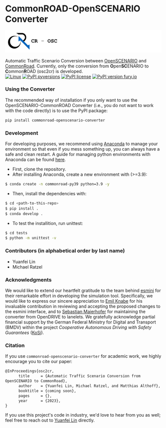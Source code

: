 # CommonROAD-OpenSCENARIO Converter
![image info](./docs/figures/converter-banner.gif)

Automatic Traffic Scenario Conversion between [OpenSCENARIO](https://www.asam.net/standards/detail/openscenario/)
and [CommonRoad](commonroad.in.tum.de/). Currently, only the conversion from **O**pen**SC**ENARIO to **C**ommon**R**OAD (osc2cr) is developed.<br>
[![Linux](https://svgshare.com/i/Zhy.svg?style=plastic)](https://svgshare.com/i/Zhy.svg)
[![PyPI pyversions](https://img.shields.io/pypi/pyversions/commonroad-openscenario-converter.svg)](https://pypi.python.org/pypi/commonroad-openscenario-converter/)
[![PyPI license](https://img.shields.io/pypi/l/commonroad-openscenario-converter.svg)](https://pypi.python.org/pypi/commonroad-openscenario-converter/)
[![PyPI version fury.io](https://badge.fury.io/py/commonroad-openscenario-converter.svg?style=plastic)](https://pypi.python.org/pypi/commonroad-openscenario-converter/)<br>
### Using the Converter
The recommended way of installation if you only want to use the OpenSCENARIO-CommonROAD Converter
(i.e., you do not want to work with the code directly) is to use the PyPI package:
```bash
pip install commonroad-openscenario-converter
```
### Development
For developing purposes, we recommend using [Anaconda](https://www.anaconda.com/) to manage your environment so that
even if you mess something up, you can always have a safe and clean restart. 
A guide for managing python environments with Anaconda can be found [here](https://conda.io/projects/conda/en/latest/user-guide/tasks/manage-environments.html).

- First, clone the repository. 
- After installing Anaconda, create a new environment with (>=3.9):
``` bash
$ conda create -n commonroad-py39 python=3.9 -y
```
- Then, install the dependencies with:

```sh
$ cd <path-to-this-repo>
$ pip install .
$ conda develop .
```

- To test the installition, run unittest:
```bash
$ cd tests
$ python -m unittest -v
```
### Contributors (in alphabetical order by last name)
- Yuanfei Lin
- Michael Ratzel

### Acknowledgments
We would like to extend our heartfelt gratitude to the team behind [esmini](https://github.com/esmini/esmini) for 
their remarkable effort in developing the simulation tool. Specifically, we would like to express our sincere 
appreciation to [Emil Knabe](https://www.linkedin.com/in/emil-knabe-216a1a11/?originalSubdomain=se)
for his invaluable contribution in reviewing and accepting the proposed changes to the esmini interface, 
and to [Sebastian Maierhofer](https://www.ce.cit.tum.de/air/people/sebastian-maierhofer-msc/)
for maintaining the converter from OpenDRIVE to lanelets.
We gratefully acknowledge partial financial support by the German Federal Ministry for Digital and Transport (BMDV) 
within the project _Cooperative Autonomous Driving with Safety Guarantees_
([KoSi](https://www.ce.cit.tum.de/air/research/kosi/)).

### Citation
If you use `commonroad-openscenario-converter` for academic work, we highly encourage you to cite our paper:
```text
@InProceedings{osc2cr,
      title     = {Automatic Traffic Scenario Conversion from OpenSCENARIO to CommonRoad},
      author    = {Yuanfei Lin, Michael Ratzel, and Matthias Althoff},
      booktitle = {coming soon},     
      pages     = {}, 
      year      = {2023},
}
```
If you use this project's code in industry, we'd love to hear from you as well; 
feel free to reach out to [Yuanfei Lin](mailto:yuanfei.lin@tum.de) directly.

